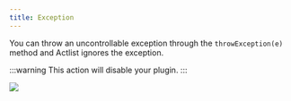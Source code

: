 ```yaml
---
title: Exception
---
```


You can throw an uncontrollable exception through the `throwException(e)` method and Actlist ignores the exception.

:::warning
This action will disable your plugin.
:::

![](/img/plugin-development-guide/how-to-throw-an-exception.png)